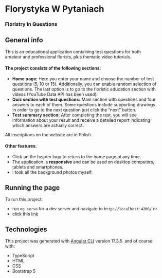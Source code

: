 # Florystyka W Pytaniach
### Floristry In Questions

## General info
This is an educational application containing test questions for both amateur and professional florists, plus thematic video tutorials.

#### The project consists of the following sections:
* **Home page:** Here you enter your name and choose the number of test questions (5, 10 or 15). Additionally, you can enable random selection of questions.
The last option is to go to the floristic education section with videos (YouTube Data API has been used).
* **Quiz section with test questions:** Main section with questions and four answers to each of them. Some questions include supporting drawings.
In order to go to the next question just click the "next" button.
* **Test summary section:** After completing the test, you will see information about your result and receive a detailed report indicating which answers are actually correct.

All inscriptions on the website are in Polish.

#### Other features:
* Click on the header logo to return to the home page at any time.
* The application is **responsive** and can be used on desktop computers, tablets and smartphones.
* I took all the background photos myself.

## Running the page
To run this project:
* run `ng serve` for a dev server and navigate to `http://localhost:4200/` or
* click this [link](https://piterbud.github.io/Florystyka-w-pytaniach/)

## Technologies
This project was generated with [Angular CLI](https://github.com/angular/angular-cli) version 17.3.5. and of course with:
* TypeScript
* HTML
* CSS
* Bootstrap 5
